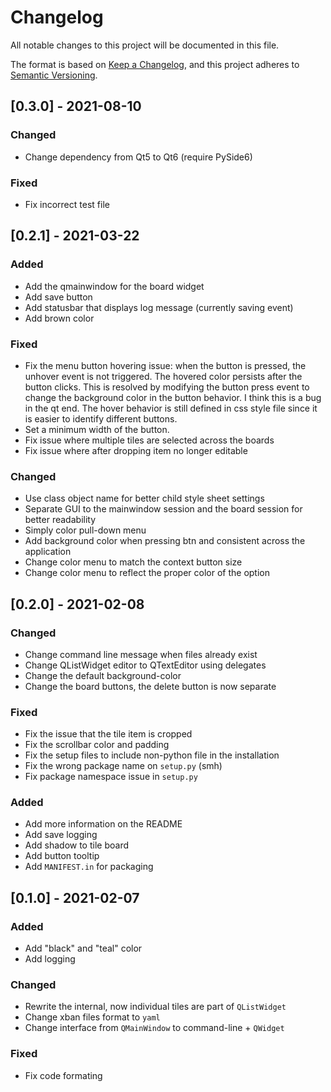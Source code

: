 # Changelog
All notable changes to this project will be documented in this file.

The format is based on [Keep a Changelog](https://keepachangelog.com/en/1.0.0/),
and this project adheres to [Semantic Versioning](https://semver.org/spec/v2.0.0.html).

## [0.3.0] - 2021-08-10
### Changed
- Change dependency from Qt5 to Qt6 (require PySide6)

### Fixed
- Fix incorrect test file

## [0.2.1] - 2021-03-22
### Added
- Add the qmainwindow for the board widget
- Add save button
- Add statusbar that displays log message (currently saving event)
- Add brown color

### Fixed
- Fix the menu button hovering issue: when the button is pressed, the unhover event is not triggered.
  The hovered color persists after the button clicks. This is resolved by modifying the button press 
  event to change the background color in the button behavior. I think this is a bug in the qt end.
  The hover behavior is still defined in css style file since it is easier to identify different buttons.
- Set a minimum width of the button.
- Fix issue where multiple tiles are selected across the boards
- Fix issue where after dropping item no longer editable

### Changed
- Use class object name for better child style sheet settings
- Separate GUI to the mainwindow session and the board session for better readability
- Simply color pull-down menu
- Add background color when pressing btn and consistent across the application
- Change color menu to match the context button size
- Change color menu to reflect the proper color of the option

## [0.2.0] - 2021-02-08
### Changed
- Change command line message when files already exist
- Change QListWidget editor to QTextEditor using delegates
- Change the default background-color
- Change the board buttons, the delete button is now separate

### Fixed
- Fix the issue that the tile item is cropped
- Fix the scrollbar color and padding
- Fix the setup files to include non-python file in the installation
- Fix the wrong package name on `setup.py` (smh)
- Fix package namespace issue in `setup.py`

### Added
- Add more information on the README
- Add save logging
- Add shadow to tile board
- Add button tooltip
- Add `MANIFEST.in` for packaging

## [0.1.0] - 2021-02-07
### Added
- Add "black" and "teal" color
- Add logging

### Changed
- Rewrite the internal, now individual tiles are part of `QListWidget`
- Change xban files format to `yaml`
- Change interface from `QMainWindow` to command-line + `QWidget`

### Fixed
- Fix code formating